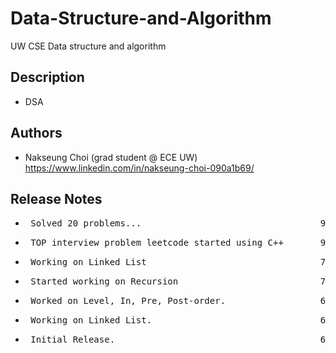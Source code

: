 # Data-Structure-and-Algorithm

UW CSE Data structure and algorithm

## Description

* DSA

## Authors

* Nakseung Choi (grad student @ ECE UW) https://www.linkedin.com/in/nakseung-choi-090a1b69/

## Release Notes

* <pre> Solved 20 problems...                                  9-05-2022 </pre>   
* <pre> TOP interview problem leetcode started using C++       9-03-2022 </pre>
* <pre> Working on Linked List                                 7-24-2022 </pre>
* <pre> Started working on Recursion                           7-15-2022 </pre>
* <pre> Worked on Level, In, Pre, Post-order.                  6-28-2022 </pre> 
* <pre> Working on Linked List.                                6-25-2022 </pre>
* <pre> Initial Release.                                       6-22-2022 </pre>    

